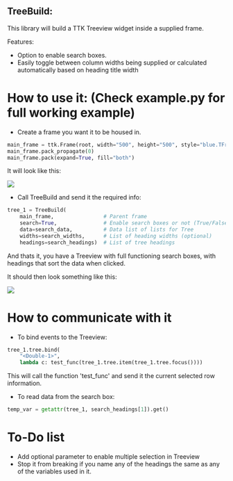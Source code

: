 ## TreeBuild:
This library will build a TTK Treeview widget inside a supplied frame.

Features:
- Option to enable search boxes.
- Easily toggle between column widths being supplied or calculated automatically based on heading title width

# How to use it: (Check example.py for full working example)
- Create a frame you want it to be housed in.
```python
main_frame = ttk.Frame(root, width="500", height="500", style="blue.TFrame")
main_frame.pack_propagate(0)
main_frame.pack(expand=True, fill="both")
```
It will look like this:

![](https://user-images.githubusercontent.com/35167513/52554698-8a22bc80-2ddf-11e9-919a-4c6cae18ba3c.png)

- Call TreeBuild and send it the required info: 
```python
tree_1 = TreeBuild(
    main_frame,                # Parent frame
    search=True,               # Enable search boxes or not (True/False)
    data=search_data,          # Data list of lists for Tree
    widths=search_widths,      # List of heading widths (optional)
    headings=search_headings)  # List of tree headings
```
And thats it, you have a Treeview with full functioning search boxes, with headings that sort the data when clicked.

It should then look something like this:

![](https://user-images.githubusercontent.com/35167513/52554944-4c726380-2de0-11e9-9300-85c6ab9eaf1f.png)

# How to communicate with it
- To bind events to the Treeview:
```python
tree_1.tree.bind(
    "<Double-1>",
    lambda c: test_func(tree_1.tree.item(tree_1.tree.focus())))
```
This will call the function 'test_func' and send it the current selected row information.

- To read data from the search box:
```python
temp_var = getattr(tree_1, search_headings[1]).get()
```

# To-Do list
- Add optional parameter to enable multiple selection in Treeview
- Stop it from breaking if you name any of the headings the same as any of the variables used in it.